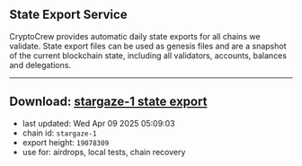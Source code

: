 ## State Export Service
CryptoCrew provides automatic daily state exports for all chains we validate. State export files can be used as genesis files and are a snapshot of the current blockchain state, including all validators, accounts, balances and delegations.

---
**Download: [stargaze-1 state export](https://dl-eu2.ccvalidators.com/SERVICE/stargaze/stargaze-1_export_19078309.json)**
---

- last updated: Wed Apr 09 2025 05:09:03
- chain id: `stargaze-1`
- export height: `19078309`
- use for: airdrops, local tests, chain recovery
